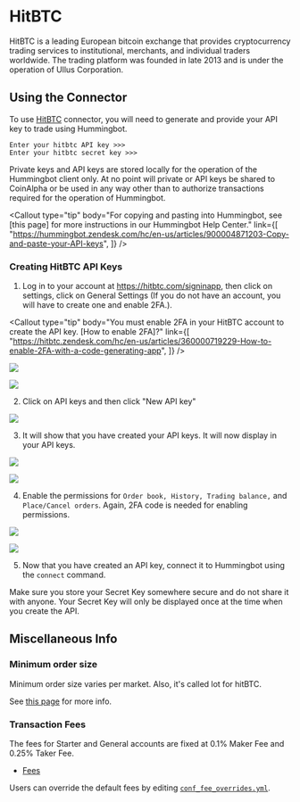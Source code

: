 # HitBTC




HitBTC is a leading European bitcoin exchange that provides cryptocurrency trading services to institutional, merchants, and individual traders worldwide. The trading platform was founded in late 2013 and is under the operation of Ullus Corporation.

## Using the Connector

To use [HitBTC](https://hitbtc.com/) connector, you will need to generate and provide your API key to trade using Hummingbot.

```
Enter your hitbtc API key >>>
Enter your hitbtc secret key >>>
```

Private keys and API keys are stored locally for the operation of the Hummingbot client only. At no point will private or API keys be shared to CoinAlpha or be used in any way other than to authorize transactions required for the operation of Hummingbot.

<Callout
  type="tip"
  body="For copying and pasting into Hummingbot, see [this page] for more instructions in our Hummingbot Help Center."
  link={[
    "https://hummingbot.zendesk.com/hc/en-us/articles/900004871203-Copy-and-paste-your-API-keys",
  ]}
/>

### Creating HitBTC API Keys

1. Log in to your account at https://hitbtc.com/signinapp, then click on settings, click on General Settings (If you do not have an account, you will have to create one and enable 2FA.).

<Callout
  type="tip"
  body="You must enable 2FA in your HitBTC account to create the API key. [How to enable 2FA]?"
  link={[
    "https://hitbtc.zendesk.com/hc/en-us/articles/360000719229-How-to-enable-2FA-with-a-code-generating-app",
  ]}
/>

![](/assets/img/hitbtc-settings.PNG)

![](/assets/img/hitbtc.PNG)

2. Click on API keys and then click "New API key"

![](/assets/img/hitbtc-api.PNG)

3. It will show that you have created your API keys. It will now display in your API keys.

![](/assets/img/hitbtc-api-key.PNG)

![](/assets/img/api-hitbtc.png)

4. Enable the permissions for `Order book, History, Trading balance,` and `Place/Cancel orders`. Again, 2FA code is needed for enabling permissions.

![](/assets/img/hitbtc-2fa.PNG)

![](/assets/img/hitbtc-api-permission.png)

5. Now that you have created an API key, connect it to Hummingbot using the `connect` command.

Make sure you store your Secret Key somewhere secure and do not share it with anyone. Your Secret Key will only be displayed once at the time when you create the API.

<Callout
  type="warning"
  body="If you lose your Secret Key, you can delete the API and create a new one. However, it will be impossible to reuse the same API."
/>

## Miscellaneous Info

### Minimum order size

Minimum order size varies per market. Also, it's called lot for hitBTC.

See [this page](https://blog.hitbtc.com/system-updates-lot-size-changes/) for more info.

<Callout type="note" body="USDT is labeled as USD." />

### Transaction Fees

The fees for Starter and General accounts are fixed at 0.1% Maker Fee and 0.25% Taker Fee.

- [Fees](https://hitbtc.com/fee-tier)

Users can override the default fees by editing [`conf_fee_overrides.yml`](/operation/override-fees/).
